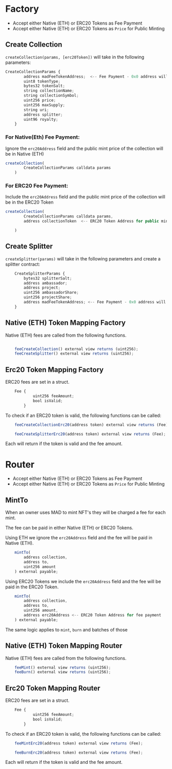 # Factory

- Accept either Native (ETH) or ERC20 Tokens as Fee Payment
- Accept either Native (ETH) or ERC20 Tokens as `Price` for Public Minting

## Create Collection

`createCollection(params, [erc20Token])` will take in the following parameters:

``` javascript
CreateCollectionParams {
        address madFeeTokenAddress;  <-- Fee Payment - 0x0 address will resolve to Native (ETH)
        uint8 tokenType;
        bytes32 tokenSalt;
        string collectionName;
        string collectionSymbol;
        uint256 price;
        uint256 maxSupply;
        string uri;
        address splitter;
        uint96 royalty;
    }
```
### For Native(Eth) Fee Payment:

Ignore the `erc20Address` field and the public mint price of the collection will be in Native (ETH)


``` javascript
createCollection(
        CreateCollectionParams calldata params
    )
```

### For ERC20 Fee Payment:

Include the `erc20Address` field and the public mint price of the collection will be in the ERC20 Token

``` javascript
createCollection(
        CreateCollectionParams calldata params,
        address collectionToken  <-- ERC20 Token Address for public minting

    )

```

## Create Splitter

`createSplitter(params)` will take in the following parameters and create a splitter contract:

``` javascript
    CreateSplitterParams {
        bytes32 splitterSalt;
        address ambassador;
        address project;
        uint256 ambassadorShare;
        uint256 projectShare;
        address madFeeTokenAddress; <-- Fee Payment - 0x0 address will resolve to Native (ETH)
    }
```

## Native (ETH) Token Mapping Factory

Native (ETH) fees are called from the following functions.

``` javascript

    feeCreateCollection() external view returns (uint256);
    feeCreateSplitter() external view returns (uint256);
```

## Erc20 Token Mapping Factory

ERC20 fees are set in a struct.

``` javascript
    Fee {
            uint256 feeAmount;
            bool isValid;
        }
```

To check if an ERC20 token is valid, the following functions can be called:

```javascript
    feeCreateCollectionErc20(address token) external view returns (Fee);

    feeCreateSplitterErc20(address token) external view returns (Fee);
```
Each will return if the token is valid and the fee amount.

# Router

- Accept either Native (ETH) or ERC20 Tokens as Fee Payment
- Accept either Native (ETH) or ERC20 Tokens as `Price` for Public Minting

## MintTo

When an owner uses MAD to mint NFT's they will be charged a fee for each mint.

The fee can be paid in either Native (ETH) or ERC20 Tokens.

Using ETH we ignore the `erc20Address` field and the fee will be paid in Native (ETH).

``` javascript
    mintTo(
        address collection,
        address to,
        uint256 amount
    ) external payable;
```

Using ERC20 Tokens we include the `erc20Address` field and the fee will be paid in the ERC20 Token.

``` javascript
    mintTo(
        address collection,
        address to,
        uint256 amount,
        address erc20Address <-- ERC20 Token Address for fee payment
    ) external payable;
```

The same logic applies to `mint`, `burn` and batches of those

## Native (ETH) Token Mapping Router

Native (ETH) fees are called from the following functions.

``` javascript
    feeMint() external view returns (uint256);
    feeBurn() external view returns (uint256);
```

## Erc20 Token Mapping Router

ERC20 fees are set in a struct.

``` javascript
    Fee {
            uint256 feeAmount;
            bool isValid;
        }
```

To check if an ERC20 token is valid, the following functions can be called:

```javascript
    feeMintErc20(address token) external view returns (Fee);

    feeBurnErc20(address token) external view returns (Fee);
```

Each will return if the token is valid and the fee amount.
